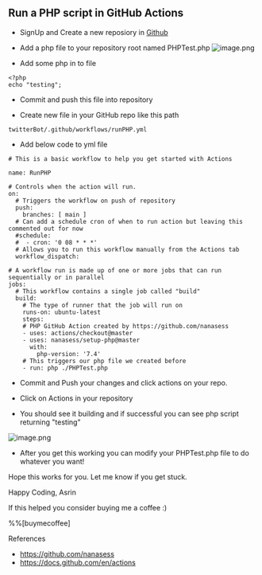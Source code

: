 ## Run a PHP script in GitHub Actions

- SignUp and Create a new reposiory in [ Github](https://github.com/)  

- Add a php file to your repository root named PHPTest.php
![image.png](https://cdn.hashnode.com/res/hashnode/image/upload/v1634490078009/Y0M0FpWni.png)

- Add some php in to file 
```
<?php
echo "testing";
```

- Commit and push this file into repository

- Create new file in your GitHub repo like this path
```
twitterBot/.github/workflows/runPHP.yml
```

- Add below code to yml file

```
# This is a basic workflow to help you get started with Actions

name: RunPHP

# Controls when the action will run. 
on:
  # Triggers the workflow on push of repository
  push:
    branches: [ main ]
  # Can add a schedule cron of when to run action but leaving this commented out for now
  #schedule:
  #  - cron: '0 08 * * *' 
  # Allows you to run this workflow manually from the Actions tab
  workflow_dispatch:

# A workflow run is made up of one or more jobs that can run sequentially or in parallel
jobs:
  # This workflow contains a single job called "build"
  build:
    # The type of runner that the job will run on
    runs-on: ubuntu-latest
    steps:
    # PHP GitHub Action created by https://github.com/nanasess
    - uses: actions/checkout@master
    - uses: nanasess/setup-php@master
      with:
        php-version: '7.4'
    # This triggers our php file we created before
    - run: php ./PHPTest.php
```

- Commit and Push your changes and click actions on your repo. 

- Click on Actions in your repository 

- You should see it building and if successful you can see php script returning "testing"

![image.png](https://cdn.hashnode.com/res/hashnode/image/upload/v1634491635850/KOHcyip65.png)

- After you get this working you can modify your PHPTest.php file to do whatever you want! 

Hope this works for you. Let me know if you get stuck. 

Happy Coding,
Asrin

If this helped you consider buying me a coffee :)

%%[buymecoffee]

References 
- https://github.com/nanasess
- https://docs.github.com/en/actions

